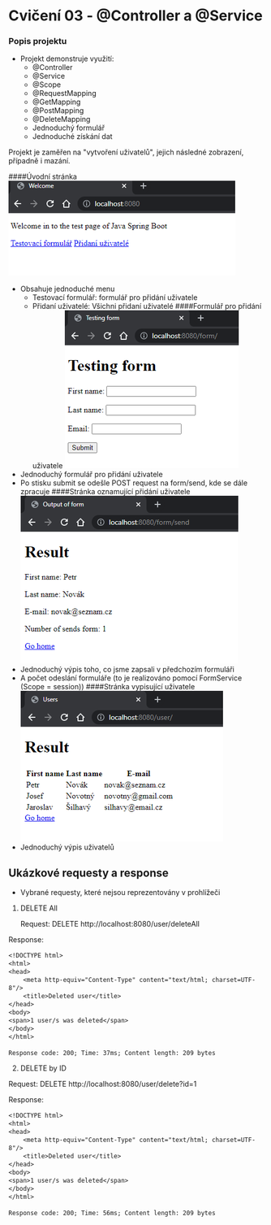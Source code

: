 # Cvičení 03 - @Controller a @Service
### Popis projektu
* Projekt demonstruje využití: 
    * @Controller
    * @Service
    * @Scope 
    * @RequestMapping
    * @GetMapping
    * @PostMapping
    * @DeleteMapping
    * Jednoduchý formulář
    * Jednoduché získání dat

Projekt je zaměřen na "vytvoření uživatelů", jejich následné zobrazení, případně i mazání.

####Úvodní stránka
![img.png](img.png)
* Obsahuje jednoduché menu
    * Testovací formulář: formulář pro přidání uživatele
    * Přidaní uživatelé: Všichni přidaní uživatelé
####Formulář pro přidání uživatele
![img_1.png](img_1.png)
* Jednoduchý formulář pro přidání uživatele
* Po stisku submit se odešle POST request na form/send, kde se dále zpracuje
####Stránka oznamující přidání uživatele
![img_2.png](img_2.png)
* Jednoduchý výpis toho, co jsme zapsali v předchozím formuláři
* A počet odeslání formuláře (to je realizováno pomocí FormService (Scope = session))
####Stránka vypisující uživatele
![img_3.png](img_3.png)
* Jednoduchý výpis uživatelů

## Ukázkové requesty a response
* Vybrané requesty, které nejsou reprezentovány v prohlížeči
1. DELETE All
   
   Request: DELETE http://localhost:8080/user/deleteAll
   
Response:

    <!DOCTYPE html>
    <html>
    <head>
        <meta http-equiv="Content-Type" content="text/html; charset=UTF-8"/>
        <title>Deleted user</title>
    </head>
    <body>
    <span>1 user/s was deleted</span>
    </body>
    </html>
    
    Response code: 200; Time: 37ms; Content length: 209 bytes

2. DELETE by ID

  Request: DELETE http://localhost:8080/user/delete?id=1

Response:

    <!DOCTYPE html>
    <html>
    <head>
        <meta http-equiv="Content-Type" content="text/html; charset=UTF-8"/>
        <title>Deleted user</title>
    </head>
    <body>
    <span>1 user/s was deleted</span>
    </body>
    </html>
    
    Response code: 200; Time: 56ms; Content length: 209 bytes




  


